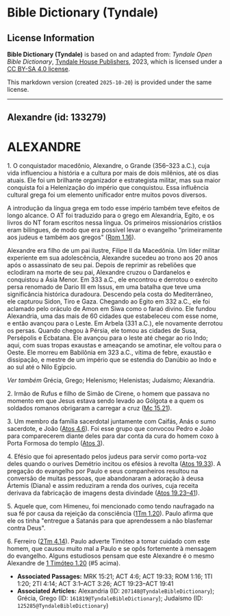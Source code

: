 # Bible Dictionary (Tyndale)

## License Information

**Bible Dictionary (Tyndale)** is based on and adapted from: _Tyndale Open Bible Dictionary_, [Tyndale House Publishers](https://tyndaleopenresources.com/), 2023, which is licensed under a [CC BY-SA 4.0 license](https://creativecommons.org/licenses/by-sa/4.0/legalcode.en).

This markdown version (created `2025-10-20`) is provided under the same license.



--------------------------------

## Alexandre (id: 133279)

ALEXANDRE
=========

1\. O conquistador macedônio, Alexandre, o Grande (356–323 a.C.), cuja vida influenciou a história e a cultura por mais de dois milênios, até os dias atuais. Ele foi um brilhante organizador e estrategista militar, mas sua maior conquista foi a Helenização do império que conquistou. Essa influência cultural grega foi um elemento unificador entre muitos povos diversos.

A introdução da língua grega em todo esse império também teve efeitos de longo alcance. O AT foi traduzido para o grego em Alexandria, Egito, e os livros do NT foram escritos nessa língua. Os primeiros missionários cristãos eram bilíngues, de modo que era possível levar o evangelho "primeiramente aos judeus e também aos gregos" ([Rom 1\.16](https://ref.ly/Rom1:16)).

Alexandre era filho de um pai ilustre, Filipe II da Macedônia. Um líder militar experiente em sua adolescência, Alexandre sucedeu ao trono aos 20 anos após o assassinato de seu pai. Depois de reprimir as rebeliões que eclodiram na morte de seu pai, Alexandre cruzou o Dardanelos e conquistou a Ásia Menor. Em 333 a.C., ele encontrou e derrotou o exército persa renomado de Dario III em Issus, em uma batalha que teve uma significância histórica duradoura. Descendo pela costa do Mediterrâneo, ele capturou Sidon, Tiro e Gaza. Chegando ao Egito em 332 a.C., ele foi aclamado pelo oráculo de Amon em Siwa como o faraó divino. Ele fundou Alexandria, uma das mais de 60 cidades que estabeleceu com esse nome, e então avançou para o Leste. Em Arbela (331 a.C.), ele novamente derrotou os persas. Quando chegou à Pérsia, ele tomou as cidades de Susa, Persépolis e Ecbatana. Ele avançou para o leste até chegar ao rio Indo; aqui, com suas tropas exaustas e ameaçando se amotinar, ele voltou para o Oeste. Ele morreu em Babilônia em 323 a.C., vítima de febre, exaustão e dissipação, e mestre de um império que se estendia do Danúbio ao Indo e ao sul até o Nilo Egípcio.

*Ver também* Grécia, Grego; Helenismo; Helenistas; Judaísmo; Alexandria.

2\. Irmão de Rufus e filho de Simão de Cirene, o homem que passava no momento em que Jesus estava sendo levado ao Gólgota e a quem os soldados romanos obrigaram a carregar a cruz ([Mc 15\.21](https://ref.ly/Mark15:21)).

3\. Um membro da família sacerdotal juntamente com Caifás, Anás o sumo sacerdote, e João ([Atos 4\.6](https://ref.ly/Acts4:6)). Foi esse grupo que convocou Pedro e João para comparecerem diante deles para dar conta da cura do homem coxo à Porta Formosa do templo ([Atos 3](https://ref.ly/Acts3:1-Acts3:26)).

4\. Efésio que foi apresentado pelos judeus para servir como porta\-voz deles quando o ourives Demétrio incitou os efésios à revolta ([Atos 19\.33](https://ref.ly/Acts19:33)). A pregação do evangelho por Paulo e seus companheiros resultou na conversão de muitas pessoas, que abandonaram a adoração à deusa Ártemis (Diana) e assim reduziram a renda dos ourives, cuja receita derivava da fabricação de imagens desta divindade ([Atos 19\.23–41](https://ref.ly/Acts19:23-Acts19:41)).

5\. Aquele que, com Himeneu, foi mencionado como tendo naufragado na sua fé por causa da rejeição da consciência ([1Tm 1\.20](https://ref.ly/1Tim1:20)). Paulo afirma que ele os tinha "entregue a Satanás para que aprendessem a não blasfemar contra Deus".

6\. Ferreiro ([2Tm 4\.14](https://ref.ly/2Tim4:14)). Paulo adverte Timóteo a tomar cuidado com este homem, que causou muito mal a Paulo e se opôs fortemente à mensagem do evangelho. Alguns estudiosos pensam que este Alexandre é o mesmo Alexandre de [1 Timóteo 1\.20](https://ref.ly/1Tim1:20) (\#5 acima).

* **Associated Passages:** MRK 15:21; ACT 4:6; ACT 19:33; ROM 1:16; 1TI 1:20; 2TI 4:14; ACT 3:1–ACT 3:26; ACT 19:23–ACT 19:41
* **Associated Articles:** Alexandria (ID: `207148@TyndaleBibleDictionary`); Grécia, Grego (ID: `161819@TyndaleBibleDictionary`); Judaísmo (ID: `125285@TyndaleBibleDictionary`)

